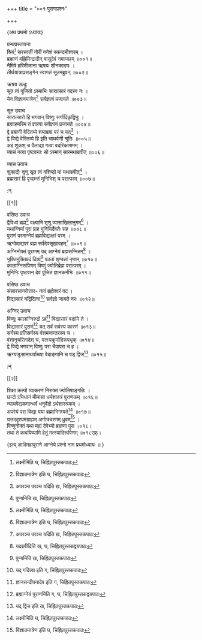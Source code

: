 +++
title = "००१ पुराणप्रश्नः"

+++

\{अथ प्रथमो ऽध्यायः\}

ग्रन्थप्रस्तावना  
श्रियं[^१] सरस्वतीं गौरीं गणेशं स्कन्दमीश्वरम्   ।  
ब्रह्माणं वह्निमिन्द्रादीन् वासुदेवं नमाम्यहम्   ॥००१॥  
नैमिषे हरिमीजाना ऋषयः शौनकादयः ।  
तीर्थयात्राप्रसङ्गेन स्वागतं सूतमब्रुवन् ॥००२॥  
    
ऋषय ऊचुः  
सूत त्वं पूजितो ऽस्माभिः सारात्सारं वदस्व नः   ।  
येन विज्ञानमात्रेण[^२] सर्वज्ञत्वं प्रजायते ॥००३॥  
    
सूत उवाच  
सारात्सारो हि भगवान् विष्णुः सर्गादिकृद्विभुः   ।  
ब्रह्माहमस्मि तं ज्ञात्वा सर्वज्ञत्वं प्रजायते ॥००४॥  
द्वे ब्रह्मणी वेदितव्ये शब्दब्रह्म परं च यत्[^३] ।  
द्वे विद्ये वेदितव्ये हि इति चाथर्वणी श्रुतिः ॥००५॥  
अहं शुकश् च पैलाद्या गत्वा वदरिकाश्रमम् ।  
व्यासं नत्वा पृष्टवन्तः सो ऽस्मान् सारमथाब्रवीत्   ॥००६॥  
    
व्यास उवाच  
शुकाद्यैः शृणु सूत त्वं वशिष्ठो मां यथाब्रवीत्[^५]   ।  
ब्रह्मसारं हि पृच्छन्तं मुनिभिश् च परात्परम् ॥००७॥  
    
:न्  
    
[^१]: लक्ष्मीमिति घ, चिह्नितपुस्तकपाठः  
    
[^२]: विज्ञातमात्रेण इति घ, चिह्नितपुस्तकपाठः  
    
[^३]: अपरञ्च परञ्च यदिति ख, चिह्नितपुस्तकपाठः  
    
[^४]: यदब्रवीदिति ख, घ, चिह्नितपुस्तकद्वयपाठः  

[[१]]
    
वसिष्ठ उवाच  
द्वैविध्यं ब्रह्म[^१] वक्ष्यामि शृणु व्यासाखिलानुगम्[^२]   ।  
यथाग्निर्मां पुरा प्राह मुनिभिर्दैवतैः सह ॥००८॥  
पुराणं परमाग्नेयं ब्रह्मविद्याक्षरं परम्   ।  
ऋग्वेदाद्यपरं ब्रह्म सर्वदेवसुखावहम्[^३] ॥००९॥  
अग्निनोक्तं पुराणम् यद् आग्नेयं ब्रह्मसम्मितम्[^४] ।  
भुक्तिमुक्तिप्रदं दिव्यं[^५] पठतां शृण्वतां नृणाम्   ॥०१०॥  
कालाग्निरूपिणम् विष्णुं ज्योतिर्ब्रह्म परात्परम् ।  
मुनिभिः पृष्टवान् देवं पूजितं ज्ञानकर्मभिः   ॥०११॥  
    
वसिष्ठ उवाच  
संसारसागरोत्तार- नावं ब्रह्मेश्वरं वद ।  
विद्यासारं यद्विदित्वा[^६] सर्वज्ञो जायते नरः ॥०१२॥  
    
अग्निर् उवाच  
विष्णुः कालाग्निरुद्रो ऽहं[^७] विद्यासारं वदामि ते   ।  
विद्यासारं पुराणं[^८] यत् सर्वं सर्वस्य कारणं   ॥०१३॥  
सर्गस्य प्रतिसर्गस्य वंशमन्वन्तरस्य च ।  
वंशानुचरितादेश् च, मत्स्यकूर्मादिरूपधृक् ॥०१४॥  
द्वे विद्ये भगवान् विष्णुः परा चैवापरा च ह ।  
ऋग्यजुःसामाथर्वाख्या वेदाङ्गानि च षड् द्विज[^९]   ॥०१५॥  
    
:न्  
    
[^१]: द्वे विद्ये ब्रह्म इति घ, चिह्नितपुस्तकपाठः  
    
[^२]: अखिलात्मगमिति ख, चिह्नितपुस्तकपाठः  
    
[^३]: सर्ववेदमुखम् परमिति ख, चिह्नितपुस्तकपाठः  
    
[^४]: वेदसम्मितमिति ख, घ, चिह्नितपुस्तकद्वयपाठः  
    
[^५]: पुण्यमिति ख, चिह्नितपुस्तकपाठः  
    
[^६]: यद् गदित्वा इति ग, चिह्नितपुस्तकपाठः  
    
[^७]: ज्ञानसन्दीपनादेव इति ग, चिह्नितपुस्तकपाठः  
    
[^८]: ब्रह्माग्नेयं पुराणमिति ग, घ, चिह्नितपुस्तकद्वयपाठः  
    
[^९]: यद् द्विज इति ख, चिह्नितपुस्तकपाठः  

[[२]]
    
शिक्षा कल्पो व्याकरणं निरुक्तं ज्योतिषाङ्गतिः   ।  
छन्दो ऽभिधानं मीमांसा धर्मशास्त्रं पुराणकम्   ॥०१६॥  
न्यायवैद्यकगान्धर्वं धनुर्वेदो ऽर्थशास्त्रकम् ।  
अपरेयं परा विद्या यया ब्रह्माभिगम्यते[^१] ॥०१७॥  
यत्तददृश्यमग्राह्यम् अगोत्रचरणम् ध्रुवम्[^२] ।  
विष्णुनोक्तं यथा मह्यं देवेभ्यो ब्रह्मणा पुरा   ।०१८।  
तथा ते कथयिष्यामि हेतुं मत्स्यादिरूपिणम् ॥०१८एफ़्।  
    
\{इत्य् आदिमहापुराणे आग्नेये प्रश्नो नाम प्रथमोध्यायः ॥  \}
    
